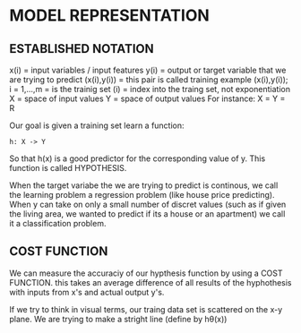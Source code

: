 # MODEL REPRESENTATION

## ESTABLISHED NOTATION

x(i) = input variables / input features
y(i) = output or target variable that we are trying to predict
(x(i),y(i)) = this pair is called training example
(x(i),y(i)); i = 1,...,m = is the trainig set
(i) = index into the traing set, not exponentiation
X = space of input values
Y = space of output values
For instance: X = Y = R

Our goal is given a training set learn a function:
```
h: X -> Y
```
So that h(x) is a good predictor for the corresponding value of y. This function is called HYPOTHESIS.

When the target variabe the we are trying to predict is continous, we call the learning problem a regression problem (like house price predicting).
When y can take on only a small number of discret values (such as if given the living area, we wanted to predict if its a house or an apartment) we call it a classification problem.

## COST FUNCTION

We can measure the accuraciy of our hypthesis function by using a COST FUNCTION. this takes an average difference of all results of the hyphothesis with inputs from x's and actual output y's.

If we try to think in visual terms, our traing data set is scattered on the x-y plane. We are trying to make a stright line (define by hθ(x))
